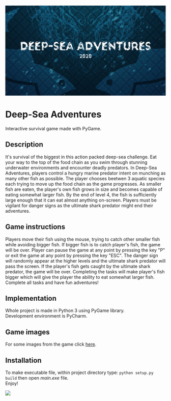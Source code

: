 ![](img/Gameplay/gif1.gif)

# Deep-Sea Adventures
Interactive survival game made with PyGame.

## Description
It's survival of the biggest in this action packed deep-sea challenge. Eat your way to the top of the food chain as you swim through stunning underwater environments and encounter deadly predators. In Deep-Sea Adventures, players control a hungry marine predator intent on munching as many other fish as possible. The player chooses beetwen 3 aquatic species each trying to move up the food chain as the game progresses. As smaller fish are eaten, the player's own fish grows in size and becomes capable of eating somewhat larger fish. By the end of level 4, the fish is sufficiently large enough that it can eat almost anything on-screen. Players must be vigilant for danger signs as the ultimate shark predator might end their adventures.

## Game instructions
Players move their fish using the mouse, trying to catch other smaller fish while avoiding bigger fish. If bigger fish is to catch player's fish, the game will be over. Player can pause the game at any point by pressing the key "P" or exit the game at any point by pressing the key "ESC". The danger sign will randomly appear at the higher levels and the ultimate shark predator will pass the screen. If the player's fish gets caught by the ultimate shark predator, the game will be over. Completing the tasks will make player's fish bigger which will give the player the ability to eat somewhat larger fish. Complete all tasks and have fun adventures!

## Implementation
Whole project is made in Python 3 using PyGame library. <br>Development environment is PyCharm.

## Game images
For some images from the game click [here](img/Gameplay/).

## Installation
To make executable file, within project directory type:
`python setup.py build` then open *main.exe* file.<br>Enjoy!

![](img/Gameplay/gif2.gif)
